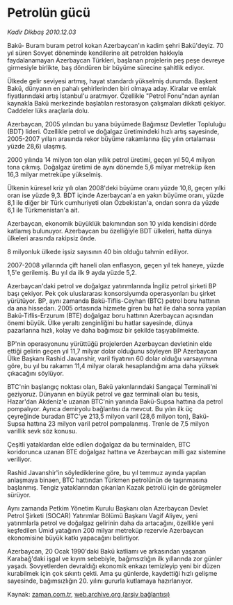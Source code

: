 # Petrolün gücü

*Kadir Dikbaş 2010.12.03*

<td class="columnist-detail">
<p>Bakü- Buram buram petrol kokan Azerbaycan'ın kadim şehri Bakü'deyiz. 70 yıl süren Sovyet döneminde kendilerine ait petrolden hakkıyla faydalanamayan Azerbaycan Türkleri, başlanan projelerin peş peşe devreye girmesiyle birlikte, baş döndüren bir büyüme sürecine şahitlik ediyor.</p>
<p><p>Ülkede gelir seviyesi artmış, hayat standardı yükselmiş durumda. Başkent Bakü, dünyanın en pahalı şehirlerinden biri olmaya aday. Kiralar ve emlak fiyatlarındaki artış İstanbul'u aratmıyor. Özellikle "Petrol Fonu"ndan ayrılan kaynakla Bakü merkezinde başlatılan restorasyon çalışmaları dikkati çekiyor. Caddeler lüks araçlarla dolu.
<p> Azerbaycan, 2005 yılından bu yana büyümede Bağımsız Devletler Topluluğu (BDT) lideri. Özellikle petrol ve doğalgaz üretimindeki hızlı artış sayesinde, 2005-2007 yılları arasında rekor büyüme rakamlarına (üç yılın ortalaması yüzde 28,6) ulaşmış.
<p> 2000 yılında 14 milyon ton olan yıllık petrol üretimi, geçen yıl 50,4 milyon tona çıkmış. Doğalgaz üretimi de aynı dönemde 5,6 milyar metreküp iken 16,3 milyar metreküpe yükselmiş.
<p> Ülkenin küresel kriz yılı olan 2008'deki büyüme oranı yüzde 10,8, geçen yılki oran ise yüzde 9,3. BDT içinde Azerbaycan'a en yakın büyüme oranı, yüzde 8,1 ile diğer bir Türk cumhuriyeti olan Özbekistan'a, ondan sonra da yüzde 6,1 ile Türkmenistan'a ait.
<p> Azerbaycan, ekonomik büyüklük bakımından son 10 yılda kendisini dörde katlamış bulunuyor. Azerbaycan bu özelliğiyle BDT ülkeleri, hatta dünya ülkeleri arasında rakipsiz önde.
<p> 8 milyonluk ülkede işsiz sayısının 40 bin olduğu tahmin ediliyor.
<p> 2007-2008 yıllarında çift haneli olan enflasyon, geçen yıl tek haneye, yüzde 1,5'e gerilemiş. Bu yıl da ilk 9 ayda yüzde 5,2.
<p> Azerbaycan'daki petrol ve doğalgaz yatırımlarında İngiliz petrol şirketi BP başı çekiyor. Pek çok uluslararası konsorsiyumda operasyonları bu şirket yürütüyor. BP, aynı zamanda Bakü-Tiflis-Ceyhan (BTC) petrol boru hattının da ana hissedarı. 2005 ortasında hizmete giren bu hat ile daha sonra yapılan Bakü-Tiflis-Erzurum (BTE) doğalgaz boru hattının Azerbaycan açısından önemi büyük. Ülke yeraltı zenginliğini bu hatlar sayesinde, dünya pazarlarına hızlı, kolay ve daha bağımsız bir şekilde taşıyabilmekte.
<p> BP'nin operasyonunu yürüttüğü projelerden Azerbaycan devletinin elde ettiği gelirin geçen yıl 11,7 milyar dolar olduğunu söyleyen BP Azerbaycan Ülke Başkanı Rashid Javanshir, varil fiyatının 60 dolar olduğu varsayımına göre, bu yıl bu rakamın 11,4 milyar olarak hesaplandığını ama daha yüksek çıkacağını söylüyor.
<p> BTC'nin başlangıç noktası olan, Bakü yakınlarındaki Sangaçal Terminali'ni geziyoruz. Dünyanın en büyük petrol ve gaz terminali olan bu tesis, Hazar'dan Akdeniz'e uzanan BTC'nin yanında Bakü-Supsa hattına da petrol pompalıyor. Ayrıca demiryolu bağlantısı da mevcut. Bu yılın ilk üç çeyreğinde buradan BTC'ye 213,5 milyon varil (28,6 milyon ton), Bakü-Supsa hattına 23 milyon varil petrol pompalanmış. Trenle de 7,5 milyon varillik sevk söz konusu.
<p> Çeşitli yataklardan elde edilen doğalgaz da bu terminalden, BTC koridorunca uzanan BTE doğalgaz hattına ve Azerbaycan milli gaz sistemine veriliyor.
<p> Rashid Javanshir'in söylediklerine göre, bu yıl temmuz ayında yapılan anlaşmaya binaen, BTC hattından Türkmen petrolünün de taşınmasına başlanmış. Tengiz yataklarından çıkarılan Kazak petrolü için de görüşmeler sürüyor.
<p> Aynı zamanda Petkim Yönetim Kurulu Başkanı olan Azerbaycan Devlet Petrol Şirketi (SOCAR) Yatırımlar Bölümü Başkanı Vagif Aliyev, yeni yatırımlarla petrol ve doğalgaz gelirinin daha da artacağını, özellikle yeni keşfedilen Ümid yatağının 200 milyar metreküp rezervle Azerbaycan ekonomisine büyük katkı yapacağını belirtiyor.
<p> Azerbaycan, 20 Ocak 1990'daki Bakü katliamı ve arkasından yaşanan Karabağ'daki işgal ve kıyım sebebiyle, bağımsızlığın ilk yıllarında zor günler yaşadı. Sovyetlerden devraldığı ekonomik enkazı temizleyip yeni bir düzen kurabilmek için çok sıkıntı çekti. Ama şu günlerde, kaydettiği hızlı gelişme sayesinde, bağımsızlığın 20. yılını gururla kutlamaya hazırlanıyor. </p>
<a href="http://web.archive.org/web/20101213080447/mailto:k.dikbas@zaman.com.tr">
</a></p></p></p></p></p></p></p></p></p></p></p></p></p></p></td>

Kaynak: [zaman.com.tr](http://zaman.com.tr/yazar.do?yazino=1060173), [web.archive.org (arşiv bağlantısı)](http://web.archive.org/web/20101213080447/http://www.zaman.com.tr:80/yazar.do?yazino=1060173)
